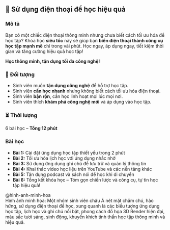 ## 📌 Sử dụng điện thoại để học hiệu quả

### Mô tả  
Bạn có một chiếc điện thoại thông minh nhưng chưa biết cách tối ưu hóa để học tập? Khóa học **siêu tốc** này sẽ giúp bạn **biến điện thoại thành công cụ học tập mạnh mẽ** chỉ trong vài phút. Học ngay, áp dụng ngay, tiết kiệm thời gian và tăng cường hiệu quả học tập!

**Học thông minh, tận dụng tối đa công nghệ!**

### 🎯 Đối tượng  
- Sinh viên muốn **tận dụng công nghệ** để hỗ trợ học tập.
- Sinh viên **cần học nhanh** nhưng không biết cách tối ưu hóa điện thoại.
- Sinh viên **bận rộn**, cần học linh hoạt mọi lúc mọi nơi.
- Sinh viên thích **khám phá công nghệ mới** và áp dụng vào học tập.

### ⏳ Thời lượng  
6 bài học – **Tổng 12 phút**

### Bài học  
- **Bài 1:** Cài đặt ứng dụng học tập thiết yếu trong 2 phút  
- **Bài 2:** Tối ưu hóa lịch học với ứng dụng nhắc nhở  
- **Bài 3:** Sử dụng ứng dụng ghi chú để lưu trữ và quản lý thông tin  
- **Bài 4:** Khai thác video học liệu trên YouTube và các nền tảng khác  
- **Bài 5:** Tận dụng podcast và sách nói để học khi di chuyển  
- **Bài 6:** Tổng kết khóa học – Tóm gọn chiến lược và công cụ, tự tin học tập hiệu quả!

@hinh-anh-minh-hoa  
Hình ảnh minh họa: Một nhóm sinh viên châu Á nét mặt chăm chú, hào hứng, sử dụng điện thoại để học, xung quanh là các biểu tượng ứng dụng học tập, lịch học và ghi chú nổi bật, phong cách đồ họa 3D Render hiện đại, màu sắc tươi sáng, sinh động, khuyến khích tinh thần học tập thông minh và hiệu quả.